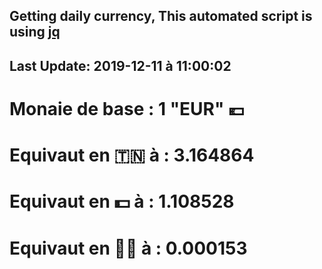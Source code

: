 ## Getting daily currency, This automated script is using [jq](https://stedolan.github.io/jq/)
## Last Update:  2019-12-11 à 11:00:02
 # Monaie de base : 1 "EUR" 💶 
 # Equivaut en 🇹🇳 à :  3.164864 
 # Equivaut en 💵 à : 1.108528
 # Equivaut en 🐱‍💻 à :  0.000153
